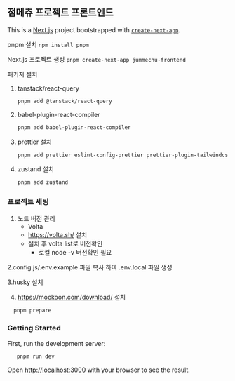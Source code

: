 ## 점메츄 프로젝트 프론트엔드

This is a [Next.js](https://nextjs.org) project bootstrapped
with [`create-next-app`](https://nextjs.org/docs/app/api-reference/cli/create-next-app).

pnpm 설치
`npm install pnpm`

Next.js 프로젝트 생성
`pnpm create-next-app jummechu-frontend`

패키지 설치

1. tanstack/react-query

   ```bash
   pnpm add @tanstack/react-query
   ```

2. babel-plugin-react-compiler

   ```bash
   pnpm add babel-plugin-react-compiler
   ```

3. prettier 설치

   ```bash
   pnpm add prettier eslint-config-prettier prettier-plugin-tailwindcss
   ```

4. zustand 설치
   ```bash
   pnpm add zustand
   ```

### 프로젝트 세팅

1. 노드 버전 관리
    - Volta
    - https://volta.sh/ 설치
    - 설치 후 volta list로 버전확인
        - 로컬 node -v 버전확인 필요

2.config.js/.env.example 파일 복사 하여 .env.local 파일 생성

3.husky 설치

4. https://mockoon.com/download/ 설치

```bash  
  pnpm prepare
```

### Getting Started

First, run the development server:

```bash
   pnpm run dev
```

Open [http://localhost:3000](http://localhost:3000) with your browser to see the result.


